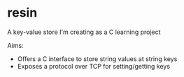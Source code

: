 # resin
A key-value store I'm creating as a C learning project

Aims:

* Offers a C interface to store string values at string keys
* Exposes a protocol over TCP for setting/getting keys

